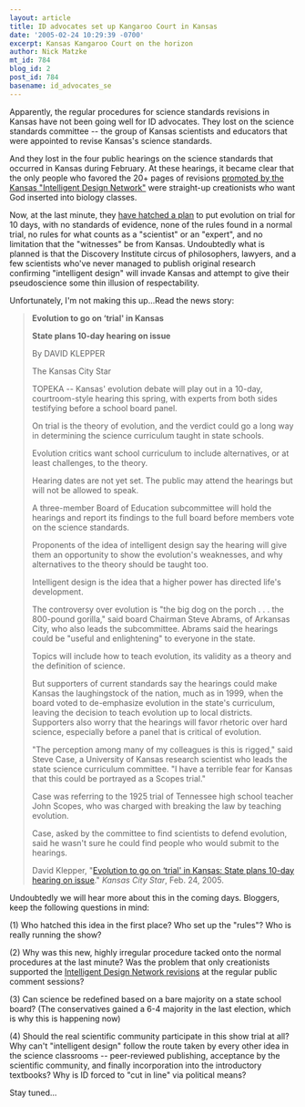 ```yaml
---
layout: article
title: ID advocates set up Kangaroo Court in Kansas
date: '2005-02-24 10:29:39 -0700'
excerpt: Kansas Kangaroo Court on the horizon
author: Nick Matzke
mt_id: 784
blog_id: 2
post_id: 784
basename: id_advocates_se
---
```

Apparently, the regular procedures for science standards revisions in Kansas have not been going well for ID advocates.  They lost on the science standards committee -- the group of Kansas scientists and educators that were appointed to revise Kansas's science standards.  

And they lost in the four public hearings on the science standards that occurred in Kansas during February.  At these hearings, it became clear that the only people who favored the 20+ pages of revisions [promoted by the Kansas "Intelligent Design Network"](http://www.intelligentdesignnetwork.org/sci_standards.htm) were straight-up creationists who want God inserted into biology classes.

Now, at the last minute, they [have hatched a plan](http://www.kansascity.com/mld/kansascity/news/local/10976180.htm) to put evolution on trial for 10 days, with no standards of evidence, none of the rules found in a normal trial, no rules for what counts as a "scientist" or an "expert", and no limitation that the "witnesses" be from Kansas.  Undoubtedly what is planned is that the Discovery Institute circus of philosophers, lawyers, and a few scientists who've never managed to publish original research confirming "intelligent design" will invade Kansas and attempt to give their pseudoscience some thin illusion of respectability.

Unfortunately, I'm not making this up...Read the news story:

> **Evolution to go on ‘trial' in Kansas**
> 
> **State plans 10-day hearing on issue**
> 
> By DAVID KLEPPER
> 
> The Kansas City Star
> 
> TOPEKA -- Kansas' evolution debate will play out in a 10-day, courtroom-style hearing this spring, with experts from both sides testifying before a school board panel.
> 
> On trial is the theory of evolution, and the verdict could go a long way in determining the science curriculum taught in state schools.
> 
> Evolution critics want school curriculum to include alternatives, or at least challenges, to the theory.
> 
> Hearing dates are not yet set. The public may attend the hearings but will not be allowed to speak.
> 
> A three-member Board of Education subcommittee will hold the hearings and report its findings to the full board before members vote on the science standards.
> 
> Proponents of the idea of intelligent design say the hearing will give them an opportunity to show the evolution's weaknesses, and why alternatives to the theory should be taught too.
> 
> Intelligent design is the idea that a higher power has directed life's development.
> 
> The controversy over evolution is "the big dog on the porch . . . the 800-pound gorilla," said board Chairman Steve Abrams, of Arkansas City, who also leads the subcommittee. Abrams said the hearings could be "useful and enlightening" to everyone in the state.
> 
> Topics will include how to teach evolution, its validity as a theory and the definition of science.
> 
> But supporters of current standards say the hearings could make Kansas the laughingstock of the nation, much as in 1999, when the board voted to de-emphasize evolution in the state's curriculum, leaving the decision to teach evolution up to local districts. Supporters also worry that the hearings will favor rhetoric over hard science, especially before a panel that is critical of evolution.
> 
> "The perception among many of my colleagues is this is rigged," said Steve Case, a University of Kansas research scientist who leads the state science curriculum committee. "I have a terrible fear for Kansas that this could be portrayed as a Scopes trial."
> 
> Case was referring to the 1925 trial of Tennessee high school teacher John Scopes, who was charged with breaking the law by teaching evolution.
> 
> Case, asked by the committee to find scientists to defend evolution, said he wasn't sure he could find people who would submit to the hearings.
> 
> David Klepper, "[Evolution to go on ‘trial' in Kansas: State plans 10-day hearing on issue](http://www.kansascity.com/mld/kansascity/news/local/10976180.htm)."  _Kansas City Star_, Feb. 24, 2005.

Undoubtedly we will hear more about this in the coming days.  Bloggers, keep the following questions in mind:

(1) Who hatched this idea in the first place?  Who set up the "rules"?  Who is really running the show?

(2) Why was this new, highly irregular procedure tacked onto the normal procedures at the last minute?  Was the problem that only creationists supported the [Intelligent Design Network revisions](http://www.intelligentdesignnetwork.org/sci_standards.htm) at the regular public comment sessions?

(3) Can science be redefined based on a bare majority on a state school board?    (The conservatives gained a 6-4 majority in the last election, which is why this is happening now)

(4) Should the real scientific community participate in this show trial at all?  Why can't "intelligent design" follow the route taken by every other idea in the science classrooms -- peer-reviewed publishing, acceptance by the scientific community, and finally incorporation into the introductory textbooks?  Why is ID forced to "cut in line" via political means?

Stay tuned...
